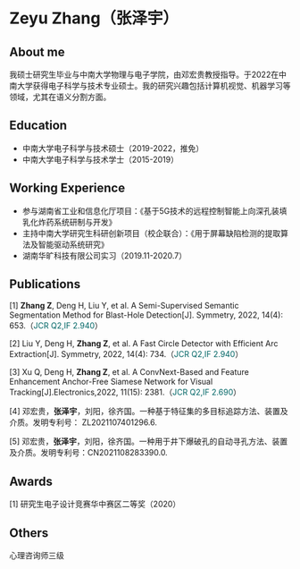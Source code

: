 #  Zeyu Zhang（张泽宇）
##  About me

我硕士研究生毕业与中南大学物理与电子学院，由邓宏贵教授指导。于2022在中南大学获得电子科学与技术专业硕士。我的研究兴趣包括计算机视觉、机器学习等领域，尤其在语义分割方面。
  
##  Education
 + 中南大学电子科学与技术硕士（2019-2022，推免） 
 + 中南大学电子科学与技术学士（2015-2019）

##  Working Experience
  
+ 参与湖南省工业和信息化厅项目：《基于5G技术的远程控制智能上向深孔装填乳化炸药系统研制与开发》 
+ 主持中南大学研究生科研创新项目（校企联合）：《用于屏幕缺陷检测的提取算法及智能驱动系统研究》 
+ 湖南华旷科技有限公司实习（2019.11-2020.7）

##  Publications
  
  
[1] **Zhang Z**, Deng H, Liu Y, et al. A Semi-Supervised Semantic Segmentation Method for Blast-Hole Detection[J]. Symmetry, 2022, 14(4): 653.（<font color="#006666">JCR Q2,IF 2.940</font>）

[2] Liu Y, Deng H, **Zhang Z**, et al. A Fast Circle Detector with Efficient Arc Extraction[J]. Symmetry, 2022, 14(4): 734.（<font color="#006666">JCR Q2,IF 2.940</font>）

[3] Xu Q, Deng H, **Zhang Z**, et al. A ConvNext-Based and Feature Enhancement Anchor-Free Siamese Network for Visual Tracking[J].Electronics,2022, 11(15): 2381.（<font color="#006666">JCR Q2,IF 2.690</font>）

[4] 邓宏贵，**张泽宇**，刘阳，徐齐国。一种基于特征集的多目标追踪方法、装置及介质。发明专利号： ZL2021107401296.6.

[5] 邓宏贵，**张泽宇**，刘阳，徐齐国。一种用于井下爆破孔的自动寻孔方法、装置及介质。发明专利号：CN2021108283390.0.
  
##  Awards

[1] 研究生电子设计竞赛华中赛区二等奖（2020）

##  Others

心理咨询师三级